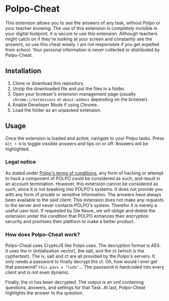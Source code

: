 # Polpo-Cheat
This extension allows you to see the answers of any task, without Polpo or your teacher knowing. The use of this extension is completely invisible in your digital footprint, it is secure to use this extension. Although teachers might catch on if they're looking at your screen and constantly see the answers, so use this cheat wisely. I am not responsible if you get expelled from school.
Your personal information is never collected or distributed by Polpo-Cheat.

## Installation

1. Clone or download this repository.
2. Unzip the downloaded file and put the files in a folder.
3. Open your browser's extension management page (usually `chrome://extensions` or `about:addons` depending on the browser).
4. Enable Developer Mode if using Chrome.
5. Load the folder as an unpacked extension.

## Usage

Once the extension is loaded and active, navigate to your Polpo tasks. Press `Alt + H` to toggle vissible answers and tips on or off. Answers will be highlighted.

### Legal notice
As stated under [Polpo's terms of conditions](https://www.polpo.be/legals/gebruiksvoorwaarden), any form of hacking or attempt to hack a component of POLPO could be considered as such, and result in an account termination.
However, this extension cannot be considered as such, since it is not breaking into POLPO's systems. It does not provide you with any form of private or sensitive information. The answers have always been available to the said client. This extension does not make any requests to the server and never contacts POLPO's system. Therefor it is merely a useful user-tool.
If requested by Die Keure, we will oblige and delete the extension under the condition that POLPO enhances their encryption security and promises their platform to make a better product.

### How does Polpo-Cheat work?
Polpo-Cheat uses CryptoJS like Polpo uses. The decryption format is AES. It uses the iv (initialization vector), the salt, and the ct (which is the cyphertext). The iv, salt and ct are all provided by the Polpo's servers. It only needs a password to finally decrypt the ct. Oh, how would I ever get that password? `this.pass = "ludo"`... The password is hardcoded into every client and is not even dynamic.

Finally, the ct has been decrypted. The output is an xml containing questions, answers, and settings for that Task. At last, Polpo-Cheat highlights the answer to the question.
